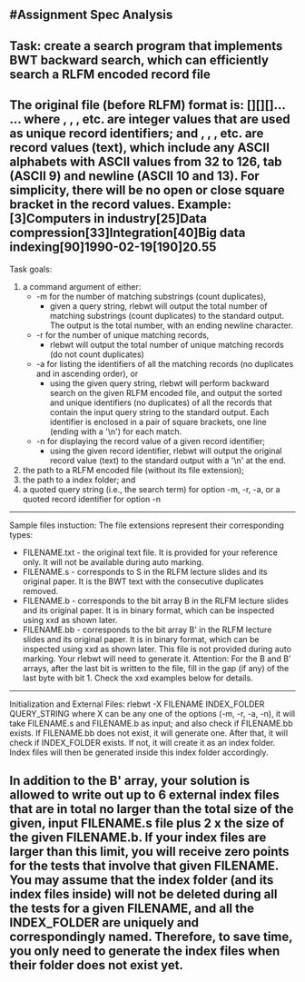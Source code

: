 #Assignment Spec Analysis
--------------------------------------------------------------------------------------------------------------------
Task: 
create a search program that implements BWT backward search, which can efficiently search a RLFM encoded record file
--------------------------------------------------------------------------------------------------------------------
The original file (before RLFM) format is:
[<offset1>]<text1>[<offset2>]<text2>[<offset3>]<text3>... ...
where <offset1>, <offset2>, <offset3>, etc. are integer values that are used as unique record identifiers;
and <text1>, <text2>, <text3>, etc. are record values (text), which include any ASCII alphabets with ASCII values from 32 to 126, 
tab (ASCII 9) and newline (ASCII 10 and 13). For simplicity, there will be no open or close square bracket in the record values.
Example:
[3]Computers in industry[25]Data compression[33]Integration[40]Big data indexing[90]1990-02-19[190]20.55
--------------------------------------------------------------------------------------------------------------------
Task goals:
1. a command argument of either:
    - -m for the number of matching substrings (count duplicates),
        - given a query string, rlebwt will output the total number of matching substrings (count duplicates) to the standard output. The output is the total number, with an ending newline character.
    - -r for the number of unique matching records,
        - rlebwt will output the total number of unique matching records (do not count duplicates) 
    - -a for listing the identifiers of all the matching records (no duplicates and in ascending order), or
        - using the given query string, rlebwt will perform backward search on the given RLFM encoded file, and output the sorted and unique identifiers (no duplicates) of all the records that contain the input query string to the standard output. Each identifier is enclosed in a pair of square brackets, one line (ending with a '\n') for each match. 
    - -n for displaying the record value of a given record identifier;
        - using the given record identifier, rlebwt will output the original record value (text) to the standard output with a '\n' at the end.
2. the path to a RLFM encoded file (without its file extension);
3. the path to a index folder; and
4. a quoted query string (i.e., the search term) for option -m, -r, -a, or a quoted record identifier for option -n
--------------------------------------------------------------------------------------------------------------------
Sample files instuction:
The file extensions represent their corresponding types:
- FILENAME.txt - the original text file. It is provided for your reference only. It will not be available during auto marking.
- FILENAME.s - corresponds to S in the RLFM lecture slides and its original paper. It is the BWT text with the consecutive duplicates removed.
- FILENAME.b - corresponds to the bit array B in the RLFM lecture slides and its original paper. It is in binary format, which can be inspected using xxd as shown later.
- FILENAME.bb - corresponds to the bit array B' in the RLFM lecture slides and its original paper. It is in binary format, which can be inspected using xxd as shown later. This file is not provided during auto marking. Your rlebwt will need to generate it.
Attention:
For the B and B' arrays, after the last bit is written to the file, fill in the gap (if any) of the last byte with bit 1. Check the xxd examples below for details.
--------------------------------------------------------------------------------------------------------------------
Initialization and External Files:
    rlebwt -X FILENAME INDEX_FOLDER QUERY_STRING
    where X can be any one of the options (-m, -r, -a, -n), it will take FILENAME.s and FILENAME.b as input; and also check if FILENAME.bb exists. If FILENAME.bb does not exist, it will generate one. 
    After that, it will check if INDEX_FOLDER exists. If not, it will create it as an index folder. Index files will then be generated inside this index folder accordingly.

In addition to the B' array, your solution is allowed to write out up to 6 external index files that are in total no larger than the total size of the given, input FILENAME.s file plus 2 x the size of the given FILENAME.b. If your index files are larger than this limit, you will receive zero points for the tests that involve that given FILENAME. You may assume that the index folder (and its index files inside) will not be deleted during all the tests for a given FILENAME, and all the INDEX_FOLDER are uniquely and correspondingly named. Therefore, to save time, you only need to generate the index files when their folder does not exist yet.
--------------------------------------------------------------------------------------------------------------------